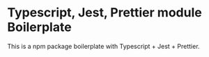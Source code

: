 # Typescript, Jest, Prettier module Boilerplate

This is a npm package boilerplate with Typescript + Jest + Prettier.
